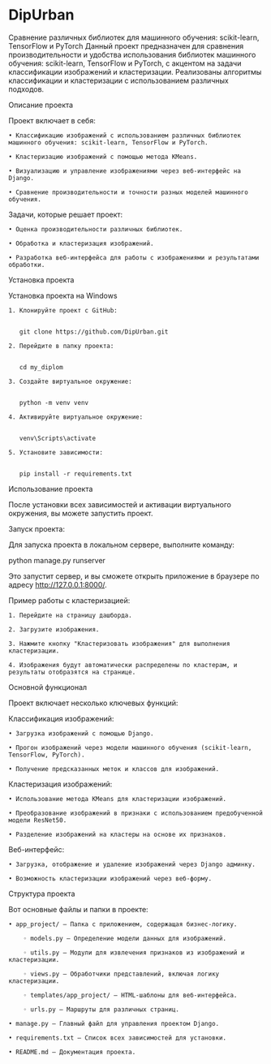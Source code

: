 # DipUrban

Сравнение различных библиотек для машинного обучения: scikit-learn, TensorFlow и PyTorch
Данный проект предназначен для сравнения производительности и удобства использования библиотек машинного обучения: scikit-learn, TensorFlow и PyTorch, с акцентом на задачи классификации изображений и кластеризации. Реализованы алгоритмы классификации и кластеризации с использованием различных подходов.


Описание проекта

Проект включает в себя:

    • Классификацию изображений с использованием различных библиотек машинного обучения: scikit-learn, TensorFlow и PyTorch.
    
    • Кластеризацию изображений с помощью метода KMeans.
    
    • Визуализацию и управление изображениями через веб-интерфейс на Django.
    
    • Сравнение производительности и точности разных моделей машинного обучения.
    
Задачи, которые решает проект:

    • Оценка производительности различных библиотек.
    
    • Обработка и кластеризация изображений.
    
    • Разработка веб-интерфейса для работы с изображениями и результатами обработки.
    
    


Установка проекта

Установка проекта на Windows

    1. Клонируйте проект с GitHub:
    

       git clone https://github.com/DipUrban.git
       
    2. Перейдите в папку проекта:
    

       cd my_diplom
       
    3. Создайте виртуальное окружение:
    

       python -m venv venv
       
    4. Активируйте виртуальное окружение:
    

       venv\Scripts\activate
       
    5. Установите зависимости:
    

       pip install -r requirements.txt
       
       

Использование проекта

После установки всех зависимостей и активации виртуального окружения, вы можете запустить проект.

Запуск проекта:

Для запуска проекта в локальном сервере, выполните команду:

python manage.py runserver

Это запустит сервер, и вы сможете открыть приложение в браузере по адресу http://127.0.0.1:8000/.

Пример работы с кластеризацией:

    1. Перейдите на страницу дашборда.
    
    2. Загрузите изображения.
    
    3. Нажмите кнопку "Кластеризовать изображения" для выполнения кластеризации.
    
    4. Изображения будут автоматически распределены по кластерам, и результаты отобразятся на странице.
    
    

Основной функционал

Проект включает несколько ключевых функций:

Классификация изображений:

    • Загрузка изображений с помощью Django.
    
    • Прогон изображений через модели машинного обучения (scikit-learn, TensorFlow, PyTorch).
    
    • Получение предсказанных меток и классов для изображений.
    
Кластеризация изображений:

    • Использование метода KMeans для кластеризации изображений.
    
    • Преобразование изображений в признаки с использованием предобученной модели ResNet50.
    
    • Разделение изображений на кластеры на основе их признаков.
    
Веб-интерфейс:

    • Загрузка, отображение и удаление изображений через Django админку.
    
    • Возможность кластеризации изображений через веб-форму.
    
    

Структура проекта

Вот основные файлы и папки в проекте:

    • app_project/ — Папка с приложением, содержащая бизнес-логику.
    
        ◦ models.py — Определение модели данных для изображений.
        
        ◦ utils.py — Модули для извлечения признаков из изображений и кластеризации.
        
        ◦ views.py — Обработчики представлений, включая логику кластеризации.
        
        ◦ templates/app_project/ — HTML-шаблоны для веб-интерфейса.

        ◦ urls.py — Маршруты для различных страниц.
        
    • manage.py — Главный файл для управления проектом Django.
    
    • requirements.txt — Список всех зависимостей для установки.
    
    • README.md — Документация проекта.
    
